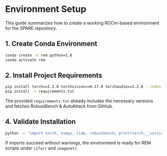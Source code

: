 # Environment Setup

This guide summarizes how to create a working ROCm-based environment for the SPARE repository.

## 1. Create Conda Environment

```bash
conda create -n rem python=3.8
conda activate rem
```

## 2. Install Project Requirements


```bash
pip install torch==2.2.0 torchvision==0.17.0 torchaudio==2.2.0 --index-url https://download.pytorch.org/whl/rocm5.6
pip install -r requirements.txt
```

The provided `requirements.txt` already includes the necessary versions and fetches RobustBench & AutoAttack from GitHub.

## 4. Validate Installation

```bash
python -c "import torch, numpy, timm, robustbench; print(torch.__version__, numpy.__version__)"
```

If imports succeed without warnings, the environment is ready for REM scripts under `cifar/` and `imagenet/`.
